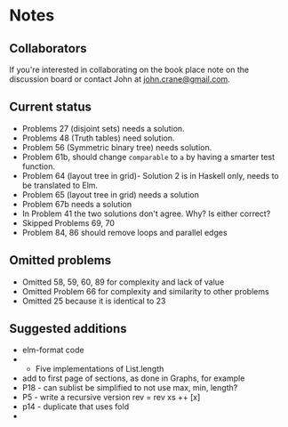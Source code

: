 # Notes 

## Collaborators
If you're interested in collaborating on the book place note on the discussion board or contact John at john.crane@gmail.com.

## Current status
* Problems 27 (disjoint sets) needs a solution. 
* Problems 48 (Truth tables) need solution.
* Problem 56 (Symmetric binary tree) needs solution. 
* Problem 61b, should change ```comparable``` to ```a``` by having a smarter test function.
* Problem 64 (layout tree in grid)- Solution 2 is in Haskell only, needs to be translated to Elm. 
* Problem 65 (layout tree in grid) needs a solution
* Problem 67b needs a solution
* In Problem 41 the two solutions don't agree. Why? Is either correct?
* Skipped Problems 69, 70
* Problem 84, 86 should remove loops and parallel edges

## Omitted problems
* Omitted 58, 59, 60, 89 for complexity and lack of value
* Omitted Problem 66 for complexity and similarity to other problems
* Omitted 25 because it is identical to 23

## Suggested additions
* elm-format code
* * Five implementations of List.length
* add to first page of sections, as done in Graphs, for example
* P18 - can sublist be simplified to not use max, min, length?
* P5 - write a recursive version
 rev = rev xs ++ [x]
* p14 - duplicate that uses fold
* 